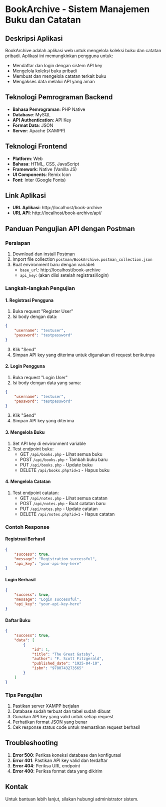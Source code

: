 # BookArchive - Sistem Manajemen Buku dan Catatan

## Deskripsi Aplikasi
BookArchive adalah aplikasi web untuk mengelola koleksi buku dan catatan pribadi. Aplikasi ini memungkinkan pengguna untuk:
- Mendaftar dan login dengan sistem API key
- Mengelola koleksi buku pribadi
- Membuat dan mengelola catatan terkait buku
- Mengakses data melalui API yang aman

## Teknologi Pemrograman Backend
- **Bahasa Pemrograman**: PHP Native
- **Database**: MySQL
- **API Authentication**: API Key
- **Format Data**: JSON
- **Server**: Apache (XAMPP)

## Teknologi Frontend
- **Platform**: Web
- **Bahasa**: HTML, CSS, JavaScript
- **Framework**: Native (Vanilla JS)
- **UI Components**: Remix Icon
- **Font**: Inter (Google Fonts)

## Link Aplikasi
- **URL Aplikasi**: http://localhost/book-archive
- **URL API**: http://localhost/book-archive/api/

## Panduan Pengujian API dengan Postman

### Persiapan
1. Download dan install [Postman](https://www.postman.com/downloads/)
2. Import file collection `postman/BookArchive.postman_collection.json`
3. Buat environment baru dengan variabel:
   - `base_url`: http://localhost/book-archive
   - `api_key`: (akan diisi setelah registrasi/login)

### Langkah-langkah Pengujian

#### 1. Registrasi Pengguna
1. Buka request "Register User"
2. Isi body dengan data:
```json
{
    "username": "testuser",
    "password": "testpassword"
}
```
3. Klik "Send"
4. Simpan API key yang diterima untuk digunakan di request berikutnya

#### 2. Login Pengguna
1. Buka request "Login User"
2. Isi body dengan data yang sama:
```json
{
    "username": "testuser",
    "password": "testpassword"
}
```
3. Klik "Send"
4. Simpan API key yang diterima

#### 3. Mengelola Buku
1. Set API key di environment variable
2. Test endpoint buku:
   - GET `/api/books.php` - Lihat semua buku
   - POST `/api/books.php` - Tambah buku baru
   - PUT `/api/books.php` - Update buku
   - DELETE `/api/books.php?id=1` - Hapus buku

#### 4. Mengelola Catatan
1. Test endpoint catatan:
   - GET `/api/notes.php` - Lihat semua catatan
   - POST `/api/notes.php` - Buat catatan baru
   - PUT `/api/notes.php` - Update catatan
   - DELETE `/api/notes.php?id=1` - Hapus catatan

### Contoh Response

#### Registrasi Berhasil
```json
{
    "success": true,
    "message": "Registration successful",
    "api_key": "your-api-key-here"
}
```

#### Login Berhasil
```json
{
    "success": true,
    "message": "Login successful",
    "api_key": "your-api-key-here"
}
```

#### Daftar Buku
```json
{
    "success": true,
    "data": [
        {
            "id": 1,
            "title": "The Great Gatsby",
            "author": "F. Scott Fitzgerald",
            "published_date": "1925-04-10",
            "isbn": "9780743273565"
        }
    ]
}
```

### Tips Pengujian
1. Pastikan server XAMPP berjalan
2. Database sudah terbuat dan tabel sudah dibuat
3. Gunakan API key yang valid untuk setiap request
4. Perhatikan format JSON yang benar
5. Cek response status code untuk memastikan request berhasil

## Troubleshooting
1. **Error 500**: Periksa koneksi database dan konfigurasi
2. **Error 401**: Pastikan API key valid dan terdaftar
3. **Error 404**: Periksa URL endpoint
4. **Error 400**: Periksa format data yang dikirim

## Kontak
Untuk bantuan lebih lanjut, silakan hubungi administrator sistem. 